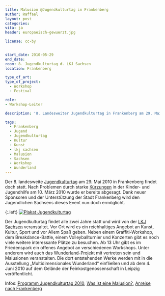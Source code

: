 ```yaml
---
title: Malusion @Jugendkulturtag in Frankenberg
author: Raffael
layout: post
categories:
vita: ja
header: europaeisch-gewuerzt.jpg

license: cc-by
  

start_date: 2010-05-29
end_date: 
room: 8. Jugendkulturtag d. LKJ Sachsen
location: Frankenberg

type_of_art: 
type_of_project:
  - Workshop
  - Festival

role:
- Workshop-Leiter

description: '8. Landesweiter Jugendkulturtag in Frankenberg am 29. Mai 2010 findet doch statt - inklusive Wunderland-Malusionen.'

tags:
  - Frankenberg
  - Jugend
  - Jugendkulturtag
  - Kultur
  - Kunst
  - lkj sachsen
  - Malusion
  - Sachsen
  - Workshop
  - Wunderland
---
```


Der 8. landesweite [Jugendkulturtag](http://www.jugendkulturtag-frankenberg.de) am 29. Mai 2010 in Frankenberg findet doch statt. Nach Problemen durch starke [Kürzungen](http://lkj-sachsen.de/bildungsangebote-und-leistungen/service-angebote/downloads?file=files/lkj/allgemein/verein/vereinsdokumente/Geschaeftsbericht%202010.pdf "PDF: 10,5MB") in der Kinder- und Jugendhilfe am 10. März 2010 wurde er bereits abgesagt. Dank neuer Sponsoren und der Unterstützung der Stadt Frankenberg wird den Jugendlichen Sachsens dieses Event nun doch ermöglicht.

<!--more-->

{:.left}
[![Plakat Jugendkulturtag]({{site.imgpath}}/plakat-jugendkulturtag-frankenberg.jpg)](http://www.jugendkulturtag-frankenberg.de/)

Der Jugendkulturtag findet alle zwei Jahre statt und wird von der <a href="http://www.lkj-sachsen.de">LKJ Sachsen</a> veranstaltet. Vor Ort wird es ein reichhaltiges Angebot an Kunst, Kultur, Sport und vor Allem Spaß geben. Neben einem Graffiti-Workshop, dem Breakdance-Battle, einem Volleyballturnier und Konzerten gibt es noch viele weitere interessante Plätze zu besuchen. Ab 13 Uhr gibt es im Friedenspark ein offenes Angebot an verschiedenen Workshops. Unter anderem wird auch das [Wunderland-Projekt](/archiv/mein-wunderland-eu) mit vertreten sein und Malusionen veranstalten. Die dort entstehenden Werke werden mit in die Ausstellung „Multidimensionales Wunderland“ einfließen und ab dem 4. Juni 2010 auf dem Gelände der Feinkostgenossenschaft in Leipzig veröffentlicht.

Infos: [Programm Jugendkulturtag 2010](http://www.jugendkulturtag-frankenberg.de/jugendkulturtag/programm/), [Was ist eine Malusion?](/archiv/mein-wunderland-eu), [Anreise nach Frankenberg](http://www.jugendkulturtag-frankenberg.de/frankenberg/index.html)
